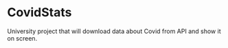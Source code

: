 # CovidStats
University project that will download data about Covid from API and show it on screen. 
